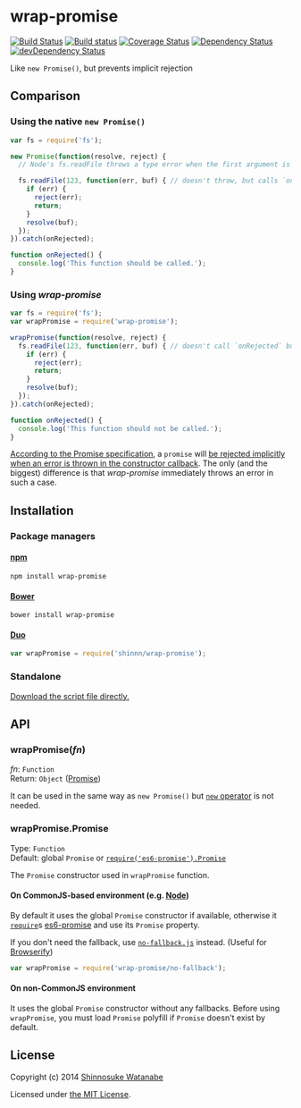 # wrap-promise

[![Build Status](https://travis-ci.org/shinnn/wrap-promise.svg?branch=master)](https://travis-ci.org/shinnn/wrap-promise)
[![Build status](https://ci.appveyor.com/api/projects/status/hs2fbpxk34gbteub?svg=true)](https://ci.appveyor.com/project/ShinnosukeWatanabe/wrap-promise)
[![Coverage Status](https://img.shields.io/coveralls/shinnn/wrap-promise.svg)](https://coveralls.io/r/shinnn/wrap-promise)
[![Dependency Status](https://david-dm.org/shinnn/wrap-promise.svg)](https://david-dm.org/shinnn/wrap-promise)
[![devDependency Status](https://david-dm.org/shinnn/wrap-promise/dev-status.svg)](https://david-dm.org/shinnn/wrap-promise#info=devDependencies)

Like `new Promise()`, but prevents implicit rejection

## Comparison

### Using the native `new Promise()`

```javascript
var fs = require('fs');

new Promise(function(resolve, reject) {
  // Node's fs.readFile throws a type error when the first argument is not a string.

  fs.readFile(123, function(err, buf) { // doesn't throw, but calls `onRejected` function
    if (err) {
      reject(err);
      return;
    }
    resolve(buf);
  });
}).catch(onRejected);

function onRejected() {
  console.log('This function should be called.');
}
```

### Using *wrap-promise*

```javascript
var fs = require('fs');
var wrapPromise = require('wrap-promise');

wrapPromise(function(resolve, reject) {
  fs.readFile(123, function(err, buf) { // doesn't call `onRejected` but throws immediately
    if (err) {
      reject(err);
      return;
    }
    resolve(buf);
  });
}).catch(onRejected);

function onRejected() {
  console.log('This function should not be called.');
}
```

[According to the Promise specification](https://github.com/domenic/promises-unwrapping/blob/2a942729249c2490507a1ae6c9a24f8fa11a98e4/reference-implementation/lib/testable-implementation.js#L293-L297), a `promise` will [be rejected implicitly when an error is thrown in the constructor callback](http://www.html5rocks.com/en/tutorials/es6/promises/#toc-exceptions-and-promises). The only (and the biggest) difference is that *wrap-promise* immediately throws an error in such a case.

## Installation

### Package managers

#### [npm](https://www.npmjs.com/)

```
npm install wrap-promise
```

#### [Bower](http://bower.io/)

```
bower install wrap-promise
```

#### [Duo](http://duojs.org/)

```javascript
var wrapPromise = require('shinnn/wrap-promise');
```

### Standalone

[Download the script file directly.](https://raw.githubusercontent.com/shinnn/wrap-promise/master/wrap-promise.js)

## API

### wrapPromise(*fn*)

*fn*: `Function`  
Return: `Object` ([Promise](http://promisesaplus.com/))

It can be used in the same way as `new Promise()` but [`new` operator](http://www.ecma-international.org/ecma-262/5.1/#sec-11.2.2) is not needed.

### wrapPromise.Promise

Type: `Function`  
Default: global `Promise` or [`require('es6-promise').Promise`](https://github.com/jakearchibald/es6-promise#nodejs)

The `Promise` constructor used in `wrapPromise` function.

#### On CommonJS-based environment (e.g. [Node](http://nodejs.org/))

By default it uses the global `Promise` constructor if available, otherwise it [`require`](http://nodejs.org/api/globals.html#globals_require)s [es6-promise](https://github.com/jakearchibald/es6-promise) and use its `Promise` property.

If you don't need the fallback, use [`no-fallback.js`](https://github.com/shinnn/wrap-promise/blob/master/no-fallback.js) instead. (Useful for [Browserify](http://browserify.org/))

```javascript
var wrapPromise = require('wrap-promise/no-fallback');
```

#### On non-CommonJS environment

It uses the global `Promise` constructor without any fallbacks. Before using `wrapPromise`, you must load `Promise` polyfill if `Promise` doesn't exist by default.

## License

Copyright (c) 2014 [Shinnosuke Watanabe](https://github.com/shinnn)

Licensed under [the MIT License](./LICENSE).
